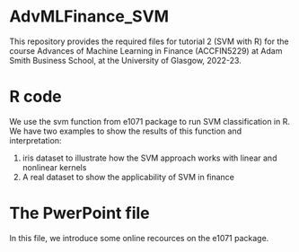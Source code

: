 # AdvMLFinance_SVM
This repository provides the required files for tutorial 2 (SVM with R) for the course Advances of Machine Learning in Finance (ACCFIN5229) 
at Adam Smith Business School, at the University of Glasgow, 2022-23.


# R code
We use the svm function from e1071 package to run SVM classification in R. We have two examples to show the results of this function and interpretation:
1) iris dataset to illustrate how the SVM approach works with linear and nonlinear kernels
2) A real dataset to show the applicability of SVM in finance

# The PwerPoint file
In this file, we introduce some online recources on the e1071 package.

